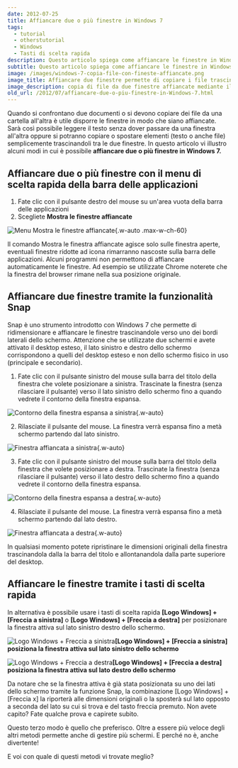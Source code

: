 ```yaml
---
date: 2012-07-25
title: Affiancare due o più finestre in Windows 7
tags:
  - tutorial
  - otherstutorial
  - Windows
  - Tasti di scelta rapida
description: Questo articolo spiega come affiancare le finestre in Windows 7. Vengono descritti l'affiancamento automatico tramite il menu della barra della applicazioni, la funzionalità Snap per affiancare due finestre e l'uso dei tasti di scelta rapida
subtitle: Questo articolo spiega come affiancare le finestre in Windows 7. Vengono descritti l'affiancamento automatico tramite il menu della barra della applicazioni, la funzionalità Snap per affiancare due finestre e l'uso dei tasti di scelta rapida
image: /images/windows-7-copia-file-con-fineste-affiancate.png
image_title: Affiancare due finestre permette di copiare i file trascinandoli da una finestra all'altra
image_description: copia di file da due finestre affiancate mediante il trascinamento della selezione
old_url: /2012/07/affiancare-due-o-piu-finestre-in-Windows-7.html
---
```

Quando si confrontano due documenti o si devono copiare dei file da una cartella all'altra è utile disporre le finestre in modo che siano affiancate. Sarà così possibile leggere il testo senza dover passare da una finestra all'altra oppure si potranno copiare o spostare elementi (testo o anche file) semplicemente trascinandoli tra le due finestre. In questo articolo vi illustro alcuni modi in cui è possibile **affiancare due o più finestre in Windows 7.**

## Affiancare due o più finestre con il menu di scelta rapida della barra delle applicazioni

1. Fate clic con il pulsante destro del mouse su un'area vuota della barra delle applicazioni
2. Scegliete **Mostra le finestre affiancate**

![Menu Mostra le finestre affiancate](/images/windows-mostra-finestre-affiancate.png 'Tramite il menu della barra delle applicazioni è possibile affiancare le finestre aperte sul desktop'){.w-auto .max-w-ch-60}

Il comando Mostra le finestra affiancate agisce solo sulle finestra aperte, eventuali finestre ridotte ad icona rimarranno nascoste sulla barra delle applicazioni. Alcuni programmi non permettono di affiancare automaticamente le finestre. Ad esempio se utilizzate Chrome noterete che la finestra del browser rimane nella sua posizione originale.

## Affiancare due finestre tramite la funzionalità Snap

Snap è uno strumento introdotto con Windows 7 che permette di ridimensionare e affiancare le finestre trascinandole verso uno dei bordi laterali dello schermo. Attenzione che se utilizzate due schermi e avete attivato il desktop esteso, il lato sinistro e destro dello schermo corrispondono a quelli del desktop esteso e non dello schermo fisico in uso (principale e secondario).

1. Fate clic con il pulsante sinistro del mouse sulla barra del titolo della finestra che volete posizionare a sinistra. Trascinate la finestra (senza rilasciare il pulsante) verso il lato sinistro dello schermo fino a quando vedrete il contorno della finestra espansa.

![Contorno della finestra espansa a sinistra](/images/windows-affiancare-finestra-a-sinistra-con-Snap.png 'Trascinando la finestra verso sinistra compare la sagoma del contorno della finestra espansa'){.w-auto}

2. Rilasciate il pulsante del mouse. La finestra verrà espansa fino a metà schermo partendo dal lato sinistro.

![Finestra affiancata a sinistra](/images/windows-finestra-affiancata-a-sinistra-con-Snap.png 'Rilasciando il pulsante del mouse la finestra sarà ridimensionata e affiancata a sinistra'){.w-auto}

3. Fate clic con il pulsante sinistro del mouse sulla barra del titolo della finestra che volete posizionare a destra. Trascinate la finestra (senza rilasciare il pulsante) verso il lato destro dello schermo fino a quando vedrete il contorno della finestra espansa.

![Contorno della finestra espansa a destra](/images/windows-affiancare-finestra-a-destra-con-Snap.png 'Trascinando la finestra verso destra compare la sagoma del contorno della finestra espansa'){.w-auto}

4. Rilasciate il pulsante del mouse. La finestra verrà espansa fino a metà schermo partendo dal lato destro.

![Finestra affiancata a destra](/images/windows-finestra-affiancata-a-destra-con-Snap.png 'Rilasciando il pulsante del mouse la finestra sarà ridimensionata e affiancata a destra'){.w-auto}

In qualsiasi momento potete ripristinare le dimensioni originali della finestra trascinandola dalla la barra del titolo e allontanandola dalla parte superiore del desktop.

## Affiancare le finestre tramite i tasti di scelta rapida

In alternativa è possibile usare i tasti di scelta rapida **[Logo Windows] + [Freccia a sinistra]** o **[Logo Windows] + [Freccia a destra]** per posizionare la finestra attiva sul lato sinistro destro dello schermo.

![Logo Windows + Freccia a sinistra](/images/logo-windows+freccia-sinistra.jpg 'La combinazione di tasti [Logo Windows] + [Freccia a sinistra] posiziona la finestra attiva sul lato sinistro dello schermo')**[Logo Windows] + [Freccia a sinistra] posiziona la finestra attiva sul lato sinistro dello schermo**

![Logo Windows + Freccia a destra](/images/logo-windows+freccia-destra.jpg 'La combinazione di tasti [Logo Windows] + [Freccia a destra] posiziona la finestra attiva sul lato destro dello schermo')**[Logo Windows] + [Freccia a destra] posiziona la finestra attiva sul lato destro dello schermo**

Da notare che se la finestra attiva è già stata posizionata su uno dei lati dello schermo tramite la funzione Snap, la combinazione [Logo Windows] + [Freccia x] la riporterà alle dimensioni originali o la sposterà sul lato opposto a seconda del lato su cui si trova e del tasto freccia premuto. Non avete capito? Fate qualche prova e capirete subito.

Questo terzo modo è quello che preferisco. Oltre a essere più veloce degli altri metodi permette anche di gestire più schermi. E perché no è, anche divertente!

E voi con quale di questi metodi vi trovate meglio?